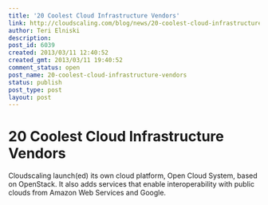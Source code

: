 ```yaml
---
title: '20 Coolest Cloud Infrastructure Vendors'
link: http://cloudscaling.com/blog/news/20-coolest-cloud-infrastructure-vendors/
author: Teri Elniski
description: 
post_id: 6039
created: 2013/03/11 12:40:52
created_gmt: 2013/03/11 19:40:52
comment_status: open
post_name: 20-coolest-cloud-infrastructure-vendors
status: publish
post_type: post
layout: post
---
```


# 20 Coolest Cloud Infrastructure Vendors

Cloudscaling launch(ed) its own cloud platform, Open Cloud System, based on OpenStack. It also adds services that enable interoperability with public clouds from Amazon Web Services and Google.
